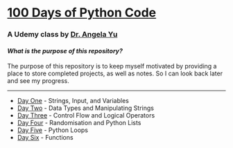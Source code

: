 # [100 Days of Python Code](https://www.udemy.com/course/100-days-of-code)
### A Udemy class by [Dr. Angela Yu](https://www.udemy.com/user/4b4368a3-b5c8-4529-aa65-2056ec31f37e/)

#### *What is the purpose of this repository?*

The purpose of this repository is to keep myself motivated by providing a place to store completed projects, as well as notes. So I can look back later and see my progress.

---

- [Day One](https://github.com/TroyCaywood/Python/blob/main/100%20Days%20of%20Code/Days/day-1.md) - Strings, Input, and Variables
- [Day Two](https://github.com/TroyCaywood/Python/blob/main/100%20Days%20of%20Code/Day-2/Day-2.md) - Data Types and Manipulating Strings
- [Day Three](https://github.com/TroyCaywood/Python/blob/main/100%20Days%20of%20Code/Day-3/Day-3.md) - Control Flow and Logical Operators
- [Day Four](https://github.com/TroyCaywood/Python/blob/main/100%20Days%20of%20Code/Day-4/Day-4.md) - Randomisation and Python Lists
- [Day Five](https://github.com/TroyCaywood/Python/blob/main/100%20Days%20of%20Code/Day-5/Day-5.md) - Python Loops
- [Day Six](https://github.com/TroyCaywood/Python/blob/main/100%20Days%20of%20Code/Day-6/Day-6.md) - Functions
